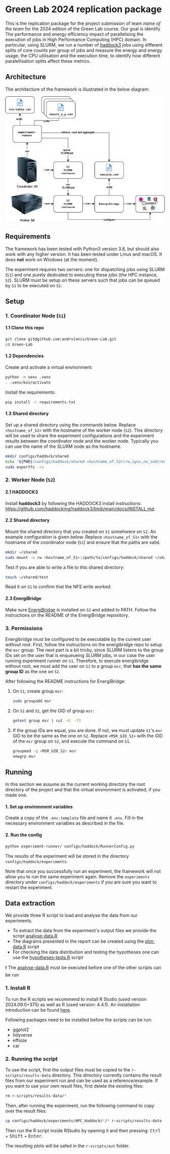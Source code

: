# Green Lab 2024 replication package

This is the replication package for the project submission of team *name of the team* for the 2024 edition of the Green Lab course. Our goal is identify The performance and energy efficiency impact of parallelising
the execution of jobs in High Performance Computing (HPC) domain. In particular, using SLURM, we run a number of [haddock3](https://github.com/haddocking/haddock3) jobs using different splits of core counts per group of jobs and measure the energy and energy usage, the CPU utilisation and the execution time, to identify how different paralellisation splits affect these metrics. 

## Architecture

The architecture of the framework is illustrated in the below diagram:

![Architecture](./figures/architecture.png?)

## Requirements

The framework has been tested with Python3 version 3.8, but should also work with any higher version. It has been tested under Linux and macOS. It does **not** work on Windows (at the moment).

The experiment requires two servers: one for dispatching jobs using SLURM (`S1`) and one purely dedicated to executing these jobs (the HPC instance, `S2`). SLURM must be setup on these servers such that jobs can be queued by `S1` to be executed on `S2`.

## Setup

### 1. Coordinator Node (`S1`) 

#### 1.1 Clone this repo

```sh
git clone git@github.com:andrulonis/Green-Lab.git
cd Green-Lab
```
#### 1.2 Dependencies

Create and activate a virtual environment:

```sh
python -m venv .venv
. .venv/bin/activate
```
Install the requirements:

```sh
pip install -r requirements.txt
```

#### 1.3 Shared directory

Set up a shared directory using the commands below. Replace `<hostname_of_S2>` with the hostname of the worker node (`S2`). This directory will be used to share the experiment configurations and the experiment results between the coordinator node and the worker node. Typically you can use the name of the SLURM node as the hostname.

```sh
mkdir configs/haddock/shared
echo "${PWD}/configs/haddock/shared <hostname_of_S2>(rw,sync,no_subtree_check,anonuid=1006,anongid=1006)" | sudo tee -a /etc/exports
sudo exportfs -ra
```

### 2. Worker Node (`S2`)

#### 2.1 HADDOCK3

Install **haddock3** by following the HADDOCK3 install instructions:
https://github.com/haddocking/haddock3/blob/main/docs/INSTALL.md.

#### 2.2 Shared directory

Mount the shared directory that you created on `S1` somehwere on `S2`. An example configuration is given below. Replace `<hostname_of_S1>` with the hostname of the coordinator node (`S1`) and ensure that the paths are valid.

```sh
mkdir ~/shared
sudo mount -o rw <hostname_of_S1>:/path/to/configs/haddock/shared ~/shared
```

Test if you are able to write a file to this shared directory:

```sh
touch ~/shared/test
```

Read it on `S1` to confirm that the NFS write worked.

#### 2.3 EnergiBridge

Make sure [EnergiBridge](https://github.com/tdurieux/EnergiBridge) is installed on `S2` and added to PATH. Follow the instructions on the README of the EnergiBridge repository.

### 3. Permissions

Energibridge must be configured to be executable by the current user _without root_. First, follow the instructions on the energibridge repo to setup the `msr` group. The next part is a bit tricky, since SLURM listens to the group IDs set on the user that is enqueueing SLURM jobs, in our case the user running experiment runner on `S1`. Therefore, to execute energibridge without root, we must add the user on `S1` to a group `msr`, that **has the same group ID** as the one on `S2`. 

After following the README instructions for EnergiBridge:
1. On `S1`, create group `msr`:

    ```sh
    sudo groupadd msr
    ```

2. On `S1` and `S2`, get the GID of group `msr`:

    ```sh
    getent group msr | cut -d: -f3
    ```

3. If the group IDs are equal, you are done. If not, we must update `S1`'s `msr` GID to be the same as the one on `S2`. Replace `<MSR_GID_S2>` with the GID of the `msr` group on `S2`, and execute the command on `S1`.

    ```sh
    groupmod -g <MSR_GID_S2> msr
    newgrp msr
    ```

## Running

In this section we assume as the current working directory the root directory of the project and that the virtual environment is activated, if you made one.

#### 1. Set up environment variables
Create a copy of the `.env.template` file and name it `.env`. Fill in the necessary environment variables as described in the file.

#### 2. Run the config

```sh
python experiment-runner/ configs/haddock/RunnerConfig.py
```

The results of the experiment will be stored in the directory `configs/haddock/experiments`.

Note that once you successfully run an experiment, the framework will not allow you to run the same experiment again. Remove the `experiments` directory under `configs/haddock/experiments` if you are sure you want to restart the experiment.

## Data extraction

We provide three R script to load and analyse the data from our experiments.
* To extract the data from the experiment's output files we provide the script [analyse-data.R](r-scripts/analyse-data.R)
* The diagrams presented in the report can be created using the [plot-data.R](r-scripts/plot-data.R) script
* For checking the data distribution and testing the hypotheses one can use the [hypotheses-tests.R](r-scripts/hypotheses-tests.R) script

❗ The [analyse-data.R](r-scripts/analyse-data.R) must be executed before one of the other scripts can be run

### 1. Install R

To run the R scripts we recommend to install R Studio (used version 2024.09.0+375) as well as R (used version: 4.4.1). An installation introduction can be found [here]( https://posit.co/download/rstudio-desktop/).

Following packages need to be installed before the scripts can be run:
* ggplot2
* tidyverse
* effsize
* car

### 2. Running the script

To use the script, first the output files must be copied to the `r-scripts/results-data` directory. This directory currently contains the result files from our experiment run and can be used as a reference/example. If you want to use your own result files, first delete the existing files:

```sh
rm r-scripts/results-data/*
```

Then, after running the experiment, run the following command to copy over the result files:

```sh
cp configs/haddock/experiments/HPC_Haddock/*/* r-scripts/results-data
```

Then run the R script inside RStudio by opening it and then pressing: <kbd>Ctrl</kbd> + <kbd>Shift</kbd> + <kbd>Enter</kbd>.

The resulting plots will be safed in the ``r-scripts/out`` folder.


